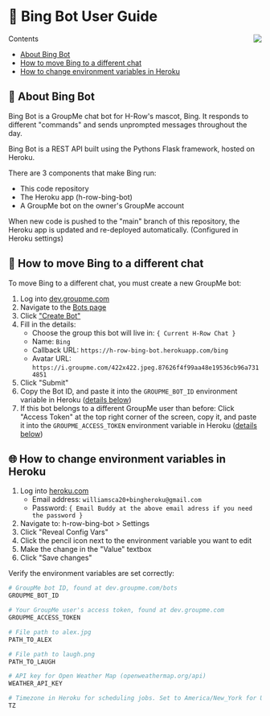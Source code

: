 # 📖 Bing Bot User Guide

<img src="https://i.groupme.com/422x422.jpeg.87626f4f99aa48e19536cb96a7314851.avatar" align="right" />

Contents

- [About Bing Bot](#-about-bing-bot)
- [How to move Bing to a different chat](https://github.com/c-o-l-i-n/bing-bot/edit/main/README.md#-how-to-move-bing-to-a-different-chat)
- [How to change environment variables in Heroku](#-how-to-change-environment-variables-in-heroku)

## 🦏 About Bing Bot

Bing Bot is a GroupMe chat bot for H-Row's mascot, Bing. It responds to different "commands" and sends unprompted messages throughout the day.

Bing Bot is a REST API built using the Pythons Flask framework, hosted on Heroku.

There are 3 components that make Bing run:
- This code repository
- The Heroku app (h-row-bing-bot)
- A GroupMe bot on the owner's GroupMe account

When new code is pushed to the "main" branch of this repository, the Heroku app is updated and re-deployed automatically. (Configured in Heroku settings)

## 📲 How to move Bing to a different chat

To move Bing to a different chat, you must create a new GroupMe bot:

1. Log into [dev.groupme.com](https://dev.groupme.com)
2. Navigate to the [Bots page](https://dev.groupme.com/bots)
3. Click ["Create Bot"](https://dev.groupme.com/bots/new)
4. Fill in the details:
    - Choose the group this bot will live in: ```{ Current H-Row Chat }```
    - Name: ```Bing```
    - Callback URL: ```https://h-row-bing-bot.herokuapp.com/bing```
    - Avatar URL: ```https://i.groupme.com/422x422.jpeg.87626f4f99aa48e19536cb96a7314851```
5. Click "Submit"
6. Copy the Bot ID, and paste it into the ```GROUPME_BOT_ID``` environment variable in Heroku ([details below](#-how-to-change-environment-variables-in-heroku))
7. If this bot belongs to a different GroupMe user than before: Click "Access Token" at the top right corner of the screen, copy it, and paste it into the ```GROUPME_ACCESS_TOKEN``` environment variable in Heroku ([details below](#-how-to-change-environment-variables-in-heroku))

## 🌐 How to change environment variables in Heroku

1. Log into [heroku.com](https://id.heroku.com/)
    - Email address: ```williamsca20+bingheroku@gmail.com```
    - Password: ```{ Email Buddy at the above email adress if you need the password }```
2. Navigate to: h-row-bing-bot > Settings
3. Click "Reveal Config Vars"
4. Click the pencil icon next to the environment variable you want to edit
5. Make the change in the "Value" textbox
6. Click "Save changes"

Verify the environment variables are set correctly:

```bash
# GroupMe bot ID, found at dev.groupme.com/bots
GROUPME_BOT_ID

# Your GroupMe user's access token, found at dev.groupme.com
GROUPME_ACCESS_TOKEN

# File path to alex.jpg
PATH_TO_ALEX

# File path to laugh.png
PATH_TO_LAUGH

# API key for Open Weather Map (openweathermap.org/api)
WEATHER_API_KEY

# Timezone in Heroku for scheduling jobs. Set to America/New_York for US Eastern time
TZ
```
